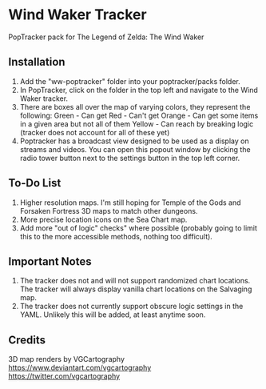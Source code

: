 # Wind Waker Tracker

PopTracker pack for The Legend of Zelda: The Wind Waker

## Installation

1. Add the "ww-poptracker" folder into your poptracker/packs folder.
2. In PopTracker, click on the folder in the top left and navigate to the Wind Waker tracker.
3. There are boxes all over the map of varying colors, they represent the following: 
    Green - Can get
    Red - Can't get
    Orange - Can get some items in a given area but not all of them
    Yellow - Can reach by breaking logic (tracker does not account for all of these yet)
4. Poptracker has a broadcast view designed to be used as a display on streams and videos. You can open this popout window by clicking the radio tower button next to the settings button in the top left corner.

## To-Do List

1. Higher resolution maps. I'm still hoping for Temple of the Gods and Forsaken Fortress 3D maps to match other dungeons.
2. More precise location icons on the Sea Chart map.
3. Add more "out of logic" checks" where possible (probably going to limit this to the more accessible methods, nothing too difficult).

## Important Notes

1. The tracker does not and will not support randomized chart locations. The tracker will always display vanilla chart locations on the Salvaging map.
2. The tracker does not currently support obscure logic settings in the YAML. Unlikely this will be added, at least anytime soon.

## Credits

3D map renders by VGCartography
	https://www.deviantart.com/vgcartography
	https://twitter.com/vgcartography